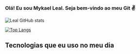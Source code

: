 ### Olá! Eu sou Mykael Leal. Seja bem-vindo ao meu Git ✌️

![Leal GitHub stats](https://github-readme-stats.vercel.app/api?username=MykaelLeal&show_icons=true&theme=tokyonight) 

[![Top Langs](https://github-readme-stats.vercel.app/api/top-langs/?username=MykaelLeal&layout=donut-vertical)](https://github.com/anuraghazra/github-readme-stats)

## Tecnologias que eu uso no meu dia


 
